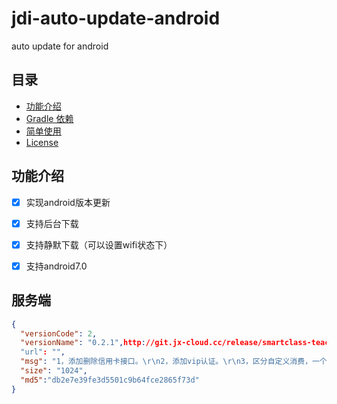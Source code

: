 # jdi-auto-update-android
auto update for android

## 目录

* [功能介绍](#功能介绍)
* [Gradle 依赖](#Gradle依赖)
* [简单使用](#简单使用)
* [License](#license)

## 功能介绍

- [x] 实现android版本更新
- [x] 支持后台下载
- [x] 支持静默下载（可以设置wifi状态下）
- [x] 支持android7.0


## 服务端

```json
{
  "versionCode": 2,
  "versionName": "0.2.1",http://git.jx-cloud.cc/release/smartclass-teacher-android/raw/master/smartclass-teacher-100-20170803-03_18_13.apk
  "url": "",
  "msg": "1，添加删除信用卡接口。\r\n2，添加vip认证。\r\n3，区分自定义消费，一个小时不限制。\r\n4，添加放弃任务接口，小时内不生成。\r\n5，消费任务手动生成。",
  "size": "1024",
  "md5":"db2e7e39fe3d5501c9b64fce2865f73d"
}
```
